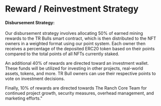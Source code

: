 # Reward / Reinvestment Strategy

#### Disbursement Strategy:

Our disbursement strategy involves allocating 50% of earned mining rewards to the TR Bulls smart contract, which is then distributed to the NFT owners in a weighted format using our point system. Each owner then receives a percentage of the deposited ERC20 token based on their points compared to the total points of all NFTs currently staked.

An additional 40% of rewards are directed toward an investment wallet. These funds will be utilized for investing in other projects, real-world assets, tokens, and more. TR Bull owners can use their respective points to vote on investment decisions.

Finally, 10% of rewards are directed towards The Ranch Core Team for continued project growth, security measures, overhead management, and marketing efforts."
